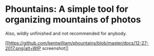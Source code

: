# Phountains: A simple tool for organizing mountains of photos

Also, wildly unfinished and not recommended for anybody.

[[https://github.com/kentwilliam/phountains/blob/master/docs/12-27-2017.png|alt=WIP screenshot]]

